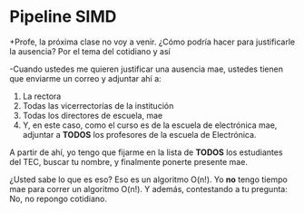 # Pipeline SIMD

+Profe, la próxima clase no voy a venir. ¿Cómo podría hacer para justificarle la ausencia? Por el tema del cotidiano y así
 
-Cuando ustedes me quieren justificar una ausencia mae, ustedes tienen que enviarme un correo y adjuntar ahí a:

1. La rectora
2. Todas las vicerrectorías de la institución
3. Todas los directores de escuela, mae
4. Y, en este caso, como el curso es de la escuela de electrónica mae, adjuntar a **TODOS** los profesores de la escuela de Electrónica.

A partir de ahí, yo tengo que fijarme en la lista de **TODOS** los estudiantes del TEC, buscar tu nombre, y finalmente ponerte presente mae.

¿Usted sabe lo que es eso? Eso es un algoritmo O(n!). Yo **no** tengo tiempo mae para correr un algoritmo O(n!). Y además, contestando a tu pregunta: No, no repongo cotidiano.
